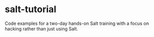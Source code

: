 # salt-tutorial

Code examples for a two-day hands-on Salt training with a focus on hacking rather than just using Salt.
